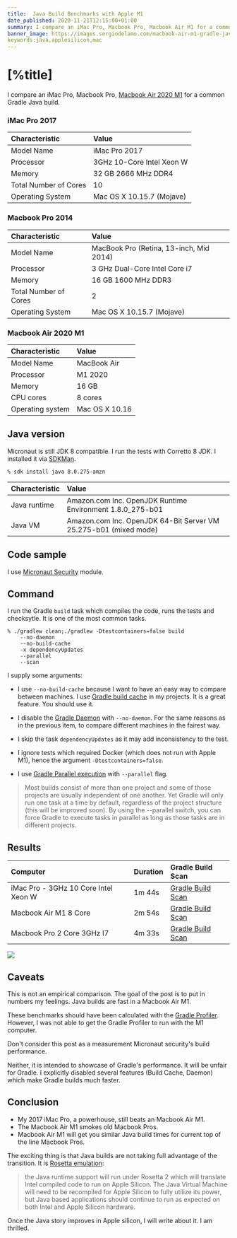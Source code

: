 ```yaml
---
title:  Java Build Benchmarks with Apple M1
date_published: 2020-11-21T12:15:00+01:00
summary: I compare an iMac Pro, Macbook Pro, Macbook Air M1 for a common Gradle Java build.
banner_image: https://images.sergiodelamo.com/macbook-air-m1-gradle-java-build.png
keywords:java,applesilicon,mac
---
```


# [%title]

I compare an iMac Pro, Macbook Pro, [Macbook Air 2020 M1](https://sergiodelamo.com/blog/macbook-air-m1.html) for a common Gradle Java build.

### iMac Pro 2017

| Characteristic | Value |
|:--- |:--- |
| Model Name | iMac Pro 2017 |
| Processor | 3GHz 10-Core Intel Xeon W |  
| Memory | 32 GB 2666 MHz DDR4  |
| Total Number of Cores | 10 | 
| Operating System | Mac OS X 10.15.7 (Mojave) |

### Macbook Pro 2014

| Characteristic | Value |
|:--- |:--- |
| Model Name | MacBook Pro (Retina, 13-inch, Mid 2014) |
| Processor | 3 GHz Dual-Core Intel Core i7 |
| Memory | 16 GB 1600 MHz DDR3 |
| Total Number of Cores | 2 |
| Operating System | Mac OS X 10.15.7 (Mojave) |

### Macbook Air 2020 M1

| Characteristic | Value |
|:--- |:--- |
| Model Name | MacBook Air |
| Processor | M1 2020 |
| Memory | 16 GB  |
| CPU cores	| 8 cores |	
| Operating system | Mac OS X 10.16	|

## Java version

Micronaut is still JDK 8 compatible. I run the tests with Corretto 8 JDK. I installed it via [SDKMan](https://sdkman.io). 

```
% sdk install java 8.0.275-amzn
```

| Characteristic | Value |
|:--- |:--- |
| Java runtime | Amazon.com Inc. OpenJDK Runtime Environment 1.8.0_275-b01 |
| Java VM | Amazon.com Inc. OpenJDK 64-Bit Server VM 25.275-b01 (mixed mode) |


## Code sample

I use [Micronaut Security](https://github.com/micronaut-projects/micronaut-security) module.

## Command

I run the Gradle `build` task which compiles the code, runs the tests and checksytle. It is one of the most common tasks. 

```
% ./gradlew clean;./gradlew -Dtestcontainers=false build 
    --no-daemon
    --no-build-cache 
    -x dependencyUpdates 
    --parallel 
    --scan
```

I supply some arguments: 

-  I use  `--no-build-cache` because I want to have an easy way to compare between machines. I use [Gradle build cache](https://docs.gradle.org/current/userguide/build_cache.html) in my projects. It is a great feature. You should use it.
- I disable the [Gradle Daemon](https://docs.gradle.org/current/userguide/gradle_daemon.html) with `--no-daemon`. For the same reasons as in the previous item, to compare different machines in the fairest  way.
- I skip the task `dependencyUpdates` as it may add inconsistency to the test. 
- I ignore tests which required Docker (which does not run with Apple M1), hence the argument `-Dtestcontainers=false`.

- I use [Gradle Parallel execution](https://docs.gradle.org/nightly/userguide/performance.html#parallel_execution) with `--parallel` flag.

> Most builds consist of more than one project and some of those projects are usually independent of one another. Yet Gradle will only run one task at a time by default, regardless of the project structure (this will be improved soon). By using the --parallel switch, you can force Gradle to execute tasks in parallel as long as those tasks are in different projects.

## Results

| Computer | Duration | Gradle Build Scan |
| :--- | :--- | :--- |
| iMac Pro - 3GHz 10 Core Intel Xeon W | 1m 44s | [Gradle Build Scan](https://gradle.com/s/zvqk5oaaovr3m) |
| Macbook Air M1 8 Core | 2m 54s | [Gradle Build Scan](https://gradle.com/s/gabwdvawzygoy) |
| Macbook Pro 2 Core 3GHz I7 | 4m 33s | [Gradle Build Scan](https://gradle.com/s/xgunasq3rcfgi) |


![](https://images.sergiodelamo.com/macbook-air-m1-gradle-java-build.png)
 
## Caveats

This is not an empirical comparison. The goal of the post is to put in numbers my feelings. Java builds are fast in a Macbook Air M1. 

These benchmarks should have been calculated with the [Gradle Profiler](https://github.com/gradle/gradle-profiler). However, I was not able to get the Gradle Profiler to run with the M1 computer. 

Don't consider this post as a measurement Micronaut security's build performance. 

Neither, it is intended to showcase of Gradle's performance. It will be unfair for Gradle. I explicitly disabled several features (Build Cache, Daemon) which make Gradle builds much faster. 

## Conclusion

- My 2017 iMac Pro, a powerhouse, still beats an Macbook Air M1. 
- The Macbook Air M1 smokes old Macbook Pros.
- Macbook Air M1 will get you similar Java build times for current top of the line Macbook Pros.

The exciting thing is that Java builds are not taking full advantage of the transition. It is [Rosetta emulation](https://developer.apple.com/forums/thread/651123): 

> the Java runtime support will run under Rosetta 2 which will translate Intel compiled code to run on Apple Silicon. The Java Virtual Machine will need to be recompiled for Apple Silicon to fully utilize its power, but Java based applications should continue to run as expected on both Intel and Apple Silicon hardware.

Once the Java story improves in Apple silicon, I will write about it. I am thrilled. 